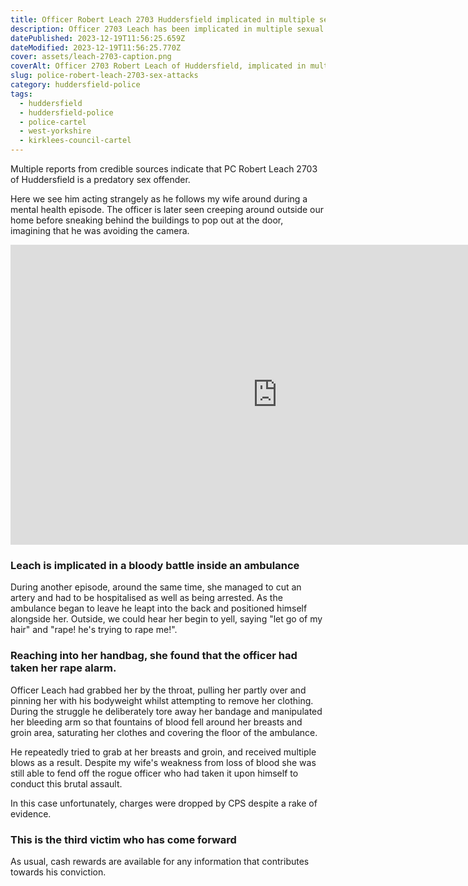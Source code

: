 ```yaml
---
title: Officer Robert Leach 2703 Huddersfield implicated in multiple sex attacks
description: Officer 2703 Leach has been implicated in multiple sexual attacks on victims of crime
datePublished: 2023-12-19T11:56:25.659Z
dateModified: 2023-12-19T11:56:25.770Z
cover: assets/leach-2703-caption.png
coverAlt: Officer 2703 Robert Leach of Huddersfield, implicated in multiple sex attacks
slug: police-robert-leach-2703-sex-attacks
category: huddersfield-police
tags:
  - huddersfield
  - huddersfield-police
  - police-cartel
  - west-yorkshire
  - kirklees-council-cartel
---
```

Multiple reports from credible sources indicate that PC Robert Leach 2703 of Huddersfield is a predatory sex offender.

Here we see him acting strangely as he follows my wife around during a mental health episode.  The officer is later seen creeping around outside our home before sneaking behind the buildings to pop out at the door, imagining that he was avoiding the camera.


<iframe width="853" height="480" src="https://www.youtube.com/embed/RZdEVCeE6dQ" title="leach mix1" frameborder="0" allow="accelerometer; autoplay; clipboard-write; encrypted-media; gyroscope; picture-in-picture; web-share" allowfullscreen></iframe>


### Leach is implicated in a bloody battle inside an ambulance

During another episode, around the same time, she managed to cut an artery and had to be hospitalised as well as being arrested.
As the ambulance began to leave he leapt into the back and positioned himself alongside her.
Outside, we could hear her begin to yell, saying "let go of my hair" and "rape! he's trying to rape me!". 

### Reaching into her handbag, she found that the officer had taken her rape alarm.

Officer Leach had grabbed her by the throat, pulling her partly over and pinning her with his bodyweight whilst attempting to remove her clothing. During the struggle he deliberately tore away her bandage and manipulated her bleeding arm so that fountains of blood fell around her breasts and groin area, saturating her clothes and covering the floor of the ambulance. 

He repeatedly tried to grab at her breasts and groin, and received multiple blows as a result. Despite my wife's weakness from loss of blood she was still able to fend off the rogue officer who had taken it upon himself to conduct this brutal assault.

In this case unfortunately, charges were dropped by CPS despite a rake of evidence.

### This is the third victim who has come forward

As usual, cash rewards are available for any information that contributes towards his conviction.
